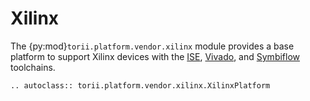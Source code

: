 # Xilinx

The {py:mod}`torii.platform.vendor.xilinx` module provides a base platform to support Xilinx devices with the [ISE], [Vivado], and [Symbiflow] toolchains.

```{eval-rst}
.. autoclass:: torii.platform.vendor.xilinx.XilinxPlatform
```

[ISE]: https://www.xilinx.com/products/design-tools/ise-design-suite.html
[Vivado]: https://www.xilinx.com/products/design-tools/vivado.html
[Symbiflow]: https://f4pga.readthedocs.io/projects/prjxray/en/latest/

